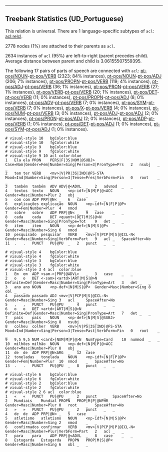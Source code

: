 

--------------------------------------------------------------------------------

## Treebank Statistics (UD_Portuguese)

This relation is universal.
There are 1 language-specific subtypes of `acl`: [acl:relcl]().

2778 nodes (1%) are attached to their parents as `acl`.

2634 instances of `acl` (95%) are left-to-right (parent precedes child).
Average distance between parent and child is 3.06155507559395.

The following 17 pairs of parts of speech are connected with `acl`: [pt-pos/NOUN]()-[pt-pos/VERB]() (2323; 84% instances), [pt-pos/NOUN]()-[pt-pos/ADJ]() (206; 7% instances), [pt-pos/PROPN]()-[pt-pos/VERB]() (119; 4% instances), [pt-pos/ADJ]()-[pt-pos/VERB]() (36; 1% instances), [pt-pos/PRON]()-[pt-pos/VERB]() (27; 1% instances), [pt-pos/VERB]()-[pt-pos/VERB]() (20; 1% instances), [pt-pos/DET]()-[pt-pos/VERB]() (11; 0% instances), [pt-pos/PROPN]()-[pt-pos/ADJ]() (8; 0% instances), [pt-pos/ADV]()-[pt-pos/VERB]() (7; 0% instances), [pt-pos/SYM]()-[pt-pos/VERB]() (7; 0% instances), [pt-pos/X]()-[pt-pos/VERB]() (4; 0% instances), [pt-pos/NUM]()-[pt-pos/VERB]() (3; 0% instances), [pt-pos/ADJ]()-[pt-pos/ADJ]() (2; 0% instances), [pt-pos/PRON]()-[pt-pos/ADJ]() (2; 0% instances), [pt-pos/ADP]()-[pt-pos/VERB]() (1; 0% instances), [pt-pos/DET]()-[pt-pos/ADJ]() (1; 0% instances), [pt-pos/SYM]()-[pt-pos/ADJ]() (1; 0% instances).


~~~ conllu
# visual-style 10	bgColor:blue
# visual-style 10	fgColor:white
# visual-style 9	bgColor:blue
# visual-style 9	fgColor:white
# visual-style 9 10 acl	color:blue
1	Ela	ela	PRON	PERS|F|3S|NOM|@SUBJ>	Case=Nom|Gender=Fem|Number=Sing|Person=3|PronType=Prs	2	nsubj	_	_
2	tem	ter	VERB	<mv>|V|PR|3S|IND|@FS-STA	Mood=Ind|Number=Sing|Person=3|Tense=Pres|VerbForm=Fin	0	root	_	_
3	também	também	ADV	ADV|@<ADVL	_	2	advmod	_	_
4	textos	texto	NOUN	<np-idf>|N|M|P|@<ACC	Gender=Masc|Number=Plur	2	obj	_	_
5	com	com	ADP	PRP|@N<	_	6	case	_	_
6	explicações	explicação	NOUN	<np-idf>|N|F|P|@P<	Gender=Fem|Number=Plur	4	nmod	_	_
7	sobre	sobre	ADP	PRP|@N<	_	9	case	_	_
8	cada	cada	DET	<quant>|DET|M|S|@>N	Gender=Masc|Number=Sing|PronType=Tot	9	det	_	_
9	item	item	NOUN	<np-def>|N|M|S|@P<	Gender=Masc|Number=Sing	6	nmod	_	_
10	pesquisado	pesquisar	VERB	<mv>|V|PCP|M|S|@ICL-N<	Gender=Masc|Number=Sing|VerbForm=Part	9	acl	_	SpaceAfter=No
11	.	.	PUNCT	PU|@PU	_	2	punct	_	_

~~~


~~~ conllu
# visual-style 4	bgColor:blue
# visual-style 4	fgColor:white
# visual-style 3	bgColor:blue
# visual-style 3	fgColor:white
# visual-style 3 4 acl	color:blue
1	Em	em	ADP	<sam->|PRP|@ADVL>	_	3	case	_	_
2	o	o	DET	<-sam>|<artd>|ART|M|S|@>N	Definite=Def|Gender=Masc|Number=Sing|PronType=Art	3	det	_	_
3	ano	ano	NOUN	<np-def>|N|M|S|@P<	Gender=Masc|Number=Sing	8	obl	_	_
4	passado	passado	ADJ	<mv>|V|PCP|M|S|@ICL-N<	Gender=Masc|Number=Sing	3	acl	_	SpaceAfter=No
5	,	,	PUNCT	PU|@PU	_	4	punct	_	_
6	o	o	DET	<artd>|ART|M|S|@>N	Definite=Def|Gender=Masc|Number=Sing|PronType=Art	7	det	_	_
7	país	país	NOUN	<np-def>|N|M|S|@SUBJ>	Gender=Masc|Number=Sing	8	nsubj	_	_
8	colheu	colher	VERB	<mv>|V|PS|3S|IND|@FS-STA	Mood=Ind|Number=Sing|Person=3|Tense=Past|VerbForm=Fin	0	root	_	_
9	9,5	9,5	NUM	<card>|NUM|M|P|@>N	NumType=Card	10	nummod	_	_
10	milhões	milhão	NOUN	<np-def>|N|M|P|@<ACC	Gender=Masc|Number=Plur	8	obj	_	_
11	de	de	ADP	PRP|@N<ARG	_	12	case	_	_
12	toneladas	tonelada	NOUN	<np-idf>|N|F|P|@P<	Gender=Fem|Number=Plur	10	nmod	_	SpaceAfter=No
13	.	.	PUNCT	PU|@PU	_	8	punct	_	_

~~~


~~~ conllu
# visual-style 6	bgColor:blue
# visual-style 6	fgColor:white
# visual-style 2	bgColor:blue
# visual-style 2	fgColor:white
# visual-style 2 6 acl	color:blue
1	«	«	PUNCT	PU|@PU	_	2	punct	_	SpaceAfter=No
2	Mundiais	Mundial	PROPN	PROP|M|P|@NPHR	Gender=Masc|Number=Plur	0	root	_	SpaceAfter=No
3	»	»	PUNCT	PU|@PU	_	2	punct	_	_
4	de	de	ADP	PRP|@N<	_	5	case	_	_
5	atletismo	atletismo	NOUN	<np-idf>|N|M|S|@P<	Gender=Masc|Number=Sing	2	nmod	_	_
6	confirmados	confirmar	VERB	<mv>|V|PCP|M|P|@ICL-N<	Gender=Masc|Number=Plur|VerbForm=Part	2	acl	_	_
7	para	para	ADP	PRP|@<ADVL	_	8	case	_	_
8	Estugarda	Estugarda	PROPN	PROP|M|S|@P<	Gender=Masc|Number=Sing	6	obl	_	_

~~~


